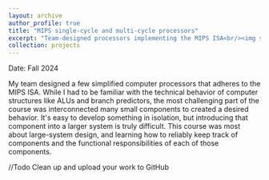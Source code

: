 ```yaml
---
layout: archive
author_profile: true
title: "MIPS single-cycle and multi-cycle processors"
excerpt: "Team-designed processors implementing the MIPS ISA<br/><img src='/images/mips-processor-high-level.png'>"
collection: projects
---
```


Date: Fall 2024

My team designed a few simplified computer processors that adheres to the MIPS ISA. While I had to be familiar with the technical behavior of computer structures like ALUs and branch predictors, the most challenging part of the course was  interconnected many small components to created a desired behavior. It's easy to develop something in isolation, but introducing that component into a larger system is truly difficult. This course was most about large-system design, and learning how to reliably keep track of components and the functional responsibilities of each of those components.

//Todo Clean up and upload your work to GitHub
